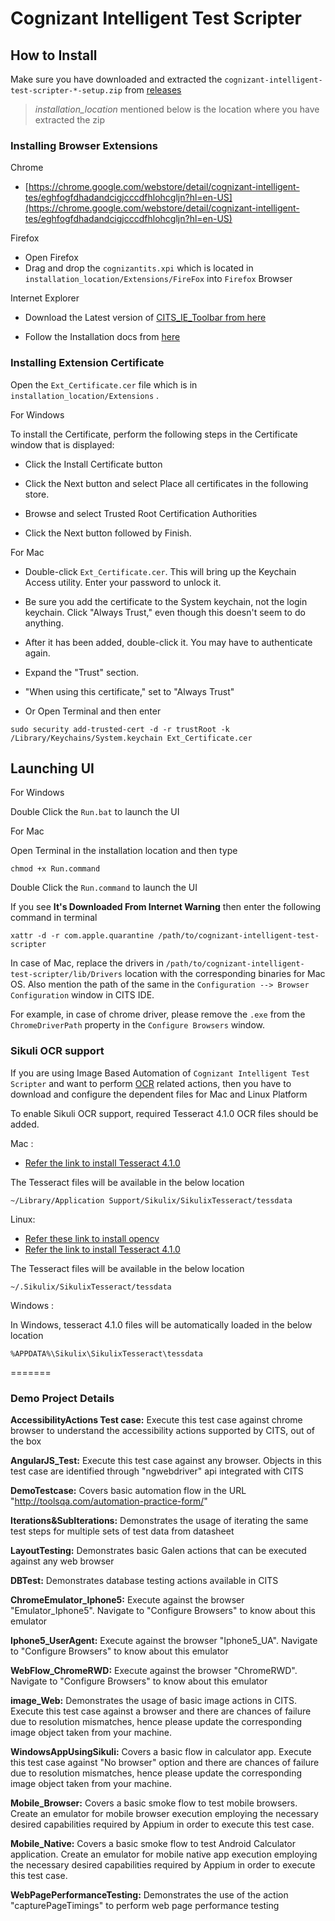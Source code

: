 # Cognizant Intelligent Test Scripter

## How to Install

Make sure you have downloaded and extracted the `cognizant-intelligent-test-scripter-*-setup.zip` from [releases](https://github.com/CognizantQAHub/Cognizant-Intelligent-Test-Scripter/releases/latest)

> *installation_location* mentioned below is the location where you have extracted the zip

### Installing Browser Extensions

Chrome

 * [https://chrome.google.com/webstore/detail/cognizant-intelligent-tes/eghfogfdhadandcigjcccdfhlohcgljn?hl=en-US](https://chrome.google.com/webstore/detail/cognizant-intelligent-tes/eghfogfdhadandcigjcccdfhlohcgljn?hl=en-US)


Firefox

 * Open Firefox
 * Drag and drop the `cognizantits.xpi` which is located in `installation_location/Extensions/FireFox` into `Firefox` Browser
 
Internet Explorer

 * Download the Latest version of [CITS_IE_Toolbar from here](https://github.com/CognizantQAHub/Cognizant-Intelligent-Test-Scripter-IE-Toolbar/releases/latest)

 * Follow the Installation docs from [here](https://github.com/CognizantQAHub/Cognizant-Intelligent-Test-Scripter-IE-Toolbar#requirements)

### Installing Extension Certificate

Open the `Ext_Certificate.cer` file which is in `installation_location/Extensions` . 

For Windows

To install the Certificate, perform the following steps in the Certificate window that is displayed:
 * Click the Install Certificate button

 * Click the Next button and select Place all certificates in the following store.

 * Browse and select Trusted Root Certification Authorities

 * Click the Next button followed by Finish.

For Mac

 * Double-click `Ext_Certificate.cer`. This will bring up the Keychain Access utility. Enter your password to unlock it.

 * Be sure you add the certificate to the System keychain, not the login keychain. Click "Always Trust," even though this doesn't seem to do anything.

 * After it has been added, double-click it. You may have to authenticate again.

 * Expand the "Trust" section.

 * "When using this certificate," set to "Always Trust"

 * Or Open Terminal and then enter 

 ```
 sudo security add-trusted-cert -d -r trustRoot -k /Library/Keychains/System.keychain Ext_Certificate.cer
 ```

## Launching UI

For Windows

Double Click the `Run.bat` to launch the UI

For Mac

Open Terminal in the installation location and then type

`chmod +x Run.command`

Double Click the `Run.command` to launch the UI

If you see **It's Downloaded From Internet Warning** then enter the following command in terminal

`xattr -d -r com.apple.quarantine /path/to/cognizant-intelligent-test-scripter`

In case of Mac, replace the drivers in `/path/to/cognizant-intelligent-test-scripter/lib/Drivers` location with the corresponding binaries for Mac OS. Also mention the path of the same in the `Configuration --> Browser Configuration` window in CITS IDE. 

For example, in case of chrome driver, please remove the `.exe` from the `ChromeDriverPath` property in the `Configure Browsers` window.


### Sikuli OCR support

If you are using Image Based Automation of `Cognizant Intelligent Test Scripter` and want to perform [OCR](https://en.wikipedia.org/wiki/Optical_character_recognition) related actions, then you have to download and configure the dependent files for Mac and Linux Platform

To enable Sikuli OCR support, required Tesseract 4.1.0 OCR files should be added.

Mac :

* [Refer the link to install Tesseract 4.1.0](https://github.com/RaiMan/SikuliX1/wiki/macOS-Linux:-Support-libraries-for-Tess4J-Tesseract-4-OCR)

The Tesseract files will be available in the below location

```
~/Library/Application Support/Sikulix/SikulixTesseract/tessdata
```

Linux: 

* [Refer these link to install opencv](https://sikulix-2014.readthedocs.io/en/latest/newslinux.html#getting-the-opencv-support-ready)
* [Refer the link to install Tesseract 4.1.0](https://github.com/RaiMan/SikuliX1/wiki/macOS-Linux:-Support-libraries-for-Tess4J-Tesseract-4-OCR)

The Tesseract files will be available in the below location

```
~/.Sikulix/SikulixTesseract/tessdata
```

Windows :

In Windows, tesseract 4.1.0 files will be automatically loaded in the below location

```	
%APPDATA%\Sikulix\SikulixTesseract\tessdata	
```

=======
###  Demo Project Details


**AccessibilityActions Test case:**  Execute this test case against chrome browser to understand the accessibility actions supported by CITS, out of the box

**AngularJS_Test:** Execute this test case against any browser. Objects in this test case are identified through "ngwebdriver" api integrated with CITS

**DemoTestcase:** Covers basic automation flow in the URL "http://toolsqa.com/automation-practice-form/"

**Iterations&SubIterations:** Demonstrates the usage of iterating the same test steps for multiple sets of test data from datasheet

**LayoutTesting:** Demonstrates basic Galen actions that can be executed against any web browser

**DBTest:** Demonstrates database testing actions available in CITS

**ChromeEmulator_Iphone5:** Execute against the browser "Emulator_Iphone5". Navigate to "Configure Browsers" to know about this emulator

**Iphone5_UserAgent:** Execute against the browser "Iphone5_UA". Navigate to "Configure Browsers" to know about this emulator

**WebFlow_ChromeRWD:**  Execute against the browser "ChromeRWD". Navigate to "Configure Browsers" to know about this emulator

**image_Web:** Demonstrates the usage of basic image actions in CITS. Execute this test case against a browser and there are chances of failure due to resolution mismatches, hence please update the corresponding image object taken from your machine.

**WindowsAppUsingSikuli:** Covers a basic flow in calculator app. Execute this test case against "No browser" option and there are chances of failure due to resolution mismatches, hence please update the corresponding image object taken from your machine.

**Mobile_Browser:** Covers a basic smoke flow to test mobile browsers. Create an emulator for mobile browser execution employing the necessary desired capabilities required by Appium in order to execute this test case.

**Mobile_Native:** Covers a basic smoke flow to test Android Calculator application. Create an emulator for mobile native app execution employing the necessary desired capabilities required by Appium in order to execute this test case.

**WebPagePerformanceTesting:** Demonstrates the use of the action "capturePageTimings" to perform web page performance testing


~~~Check out this [sikuli issue](https://answers.launchpad.net/sikuli/+faq/27090) for more details.~~~



